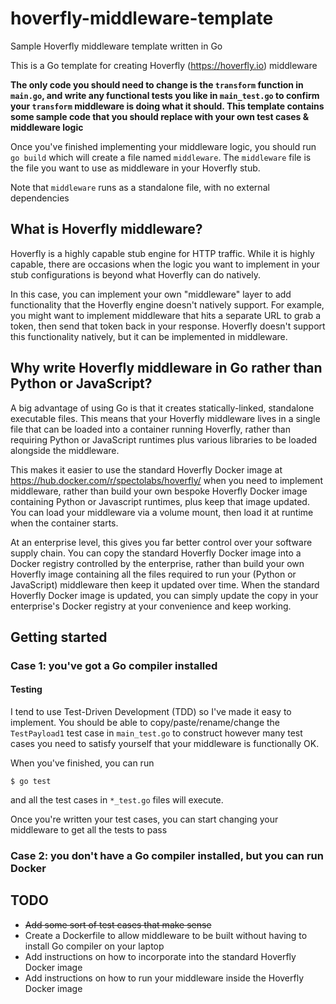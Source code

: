 # hoverfly-middleware-template
Sample Hoverfly middleware template written in Go 

This is a Go template for creating Hoverfly (https://hoverfly.io) middleware

**The only code you should need to change is the `transform` function in `main.go`, and write any functional tests you like in `main_test.go` to confirm your `transform` middleware is doing what it should. This template contains some sample code that you should replace with your own test cases & middleware logic**

Once you've finished implementing your middleware logic, you should run `go build` which will create a file named `middleware`. The `middleware` file is the file you want to use as middleware in your Hoverfly stub.

Note that `middleware` runs as a standalone file, with no external dependencies

## What is Hoverfly middleware?

Hoverfly is a highly capable stub engine for HTTP traffic. While it is highly capable, there are occasions when the logic you want to implement in your stub configurations is beyond what Hoverfly can do natively.

In this case, you can implement your own "middleware" layer to add functionality that the Hoverfly engine doesn't natively support. For example, you might want to implement middleware that hits a separate URL to grab a token, then send that token back in your response. Hoverfly doesn't support this functionality natively, but it can be implemented in middleware.

## Why write Hoverfly middleware in Go rather than Python or JavaScript?

A big advantage of using Go is that it creates statically-linked, standalone executable files. This means that your Hoverfly middleware lives in a single file that can be loaded into a container running Hoverfly, rather than requiring Python or JavaScript runtimes plus various libraries to be loaded alongside the middleware.

This makes it easier to use the standard Hoverfly Docker image at https://hub.docker.com/r/spectolabs/hoverfly/ when you need to implement middleware, rather than build your own bespoke Hoverfly Docker image containing Python or Javascript runtimes, plus keep that image updated. You can load your middleware via a volume mount, then load it at runtime when the container starts.

At an enterprise level, this gives you far better control over your software supply chain. You can copy the standard Hoverfly Docker image into a Docker registry controlled by the enterprise, rather than build your own Hoverfly image containing all the files required to run your (Python or JavaScript) middleware then keep it updated over time. When the standard Hoverfly Docker image is updated, you can simply update the copy in your enterprise's Docker registry at your convenience and keep working.

## Getting started

### Case 1: you've got a Go compiler installed

#### Testing

I tend to use Test-Driven Development (TDD) so I've made it easy to implement. You should be able to copy/paste/rename/change the `TestPayload1` test case in `main_test.go` to construct however many test cases you need to satisfy yourself that your middleware is functionally OK.

When you've finished, you can run

`$ go test`

and all the test cases in `*_test.go` files will execute.

Once you're written your test cases, you can start changing your middleware to get all the tests to pass

### Case 2: you don't have a Go compiler installed, but you can run Docker

## TODO

- ~~Add some sort of test cases that make sense~~
- Create a Dockerfile to allow middleware to be built without having to install Go compiler on your laptop
- Add instructions on how to incorporate into the standard Hoverfly Docker image
- Add instructions on how to run your middleware inside the Hoverfly Docker image